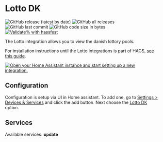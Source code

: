 # Lotto DK

![GitHub release (latest by date)](https://img.shields.io/github/v/release/kgn3400/lotto_dk)
![GitHub all releases](https://img.shields.io/github/downloads/kgn3400/lotto_dk/total)
![GitHub last commit](https://img.shields.io/github/last-commit/kgn3400/lotto_dk)
![GitHub code size in bytes](https://img.shields.io/github/languages/code-size/kgn3400/lotto_dk)
[![Validate% with hassfest](https://github.com/kgn3400/lotto_dk/workflows/Validate%20with%20hassfest/badge.svg)](https://github.com/kgn3400/lotto_dk/actions/workflows/hassfest.yaml)

The Lotto integration allows you to view the danish lottory pools.

For installation instructions until the Lotto integrations is part of HACS, [see this guide](https://hacs.xyz/docs/faq/custom_repositories).

[![Open your Home Assistant instance and start setting up a new integration.](https://my.home-assistant.io/badges/config_flow_start.svg)](https://my.home-assistant.io/redirect/config_flow_start/?domain=lotto_dk)

## Configuration

Configuration is setup via UI in Home assistant. To add one, go to [Settings > Devices & Services](https://my.home-assistant.io/redirect/integrations) and click the add button. Next choose the [Lotto DK](https://my.home-assistant.io/redirect/config_flow_start?domain=lotto_dk) option.

## Services

Available services: __update__
